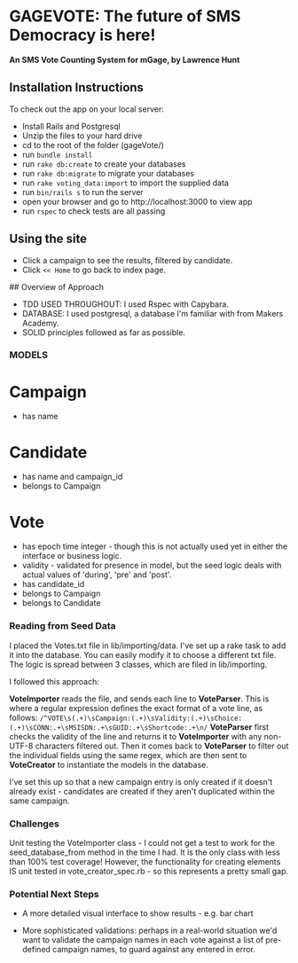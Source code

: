 # GAGEVOTE: The future of SMS Democracy is here!

**An SMS Vote Counting System for mGage, by Lawrence Hunt**

## Installation Instructions

To check out the app on your local server:

* Install Rails and Postgresql
* Unzip the files to your hard drive
* cd to the root of the folder (gageVote/)
* run `bundle install`
* run `rake db:create` to create your databases
* run `rake db:migrate` to migrate your databases
* run `rake voting_data:import` to import the supplied data
* run `bin/rails s` to run the server
* open your browser and go to http://localhost:3000 to view app
* run `rspec` to check tests are all passing

## Using the site
* Click a campaign to see the results, filtered by candidate.
* Click `<< Home` to go back to index page.

## Overview of Approach

* TDD USED THROUGHOUT: I used Rspec with Capybara.
* DATABASE: I used postgresql, a database I'm familiar with from Makers Academy.
* SOLID principles followed as far as possible.

### MODELS

Campaign
========
- has name

Candidate
========
- has name and campaign_id
- belongs to Campaign

Vote
====
- has epoch time integer - though this is not actually used yet in either the interface or business logic.
- validity - validated for presence in model, but the seed logic deals with actual values of 'during', 'pre' and 'post'.
- has candidate_id
- belongs to Campaign
- belongs to Candidate

### Reading from Seed Data

I placed the Votes.txt file in lib/importing/data.
I've set up a rake task to add it into the database. You can easily modify it to choose a different txt file.
The logic is spread between 3 classes, which are filed in lib/importing.

I followed this approach:

**VoteImporter** reads the file, and sends each line to **VoteParser**.
This is where a regular expression defines the exact format of a vote line, as follows:
`/^VOTE\s(.+)\sCampaign:(.+)\sValidity:(.+)\sChoice:(.+)\sCONN:.+\sMSISDN:.+\sGUID:.+\sShortcode:.+\n/`
**VoteParser** first checks the validity of the line and returns it to **VoteImporter** with any non-UTF-8 characters filtered out.
Then it comes back to **VoteParser** to filter out the individual fields using the same regex, which are then sent to **VoteCreator** to instantiate the models in the database.

I've set this up so that a new campaign entry is only created if it doesn't already exist - candidates are created if they aren't duplicated within the same campaign.

### Challenges

Unit testing the VoteImporter class - I could not get a test to work for the seed_database_from method in the time I had.
It is the only class with less than 100% test coverage!
However, the functionality for creating elements IS unit tested in vote_creator_spec.rb - so this represents a pretty small gap.

### Potential Next Steps
- A more detailed visual interface to show results - e.g. bar chart

- More sophisticated validations: perhaps in a real-world situation we'd want to validate the campaign names in each vote against a list of pre-defined campaign names, to guard against any entered in error.
